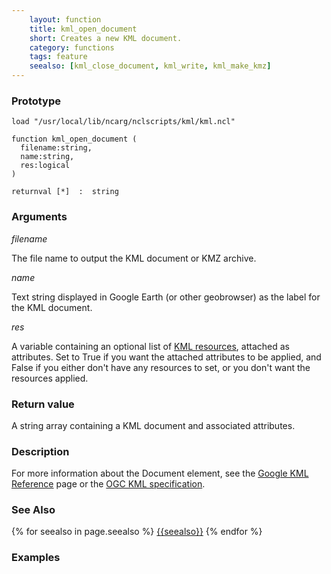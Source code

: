 ```yaml
---
    layout: function
    title: kml_open_document
    short: Creates a new KML document.
    category: functions
    tags: feature
    seealso: [kml_close_document, kml_write, kml_make_kmz]
---
```


### Prototype

<pre><code>load "/usr/local/lib/ncarg/nclscripts/kml/kml.ncl"

function kml_open_document (
  filename:string,
  name:string,
  res:logical
)

returnval [*]  :  string
</code></pre>

### Arguments
*filename*

The file name to output the KML document or KMZ archive.

*name*

Text string displayed in Google Earth (or other geobrowser) as the label for the KML document.

*res*

A variable containing an optional list of [KML resources]({{site.url}}/resources), attached as attributes. Set to True if you want the attached attributes to be applied, and False if you either don't have any resources to set, or you don't want the resources applied.

### Return value

A string array containing a KML document and associated attributes.

### Description

For more information about the Document element, see the [Google KML Reference](https://developers.google.com/kml/documentation/kmlreference#document) page or the [OGC KML specification](http://www.opengeospatial.org/standards/kml/).

### See Also

{% for seealso in page.seealso %}
[{{seealso}}]({{site.url}}/functions/{{seealso}}.html)
{% endfor %} 

### Examples

